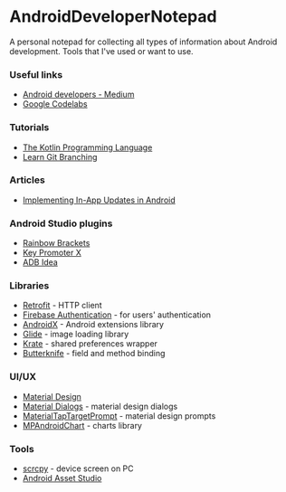 # AndroidDeveloperNotepad
A personal notepad for collecting all types of information about Android development. Tools that I've used or want to use.

### Useful links
* [Android developers - Medium](https://medium.com/androiddevelopers)
* [Google Codelabs](https://codelabs.developers.google.com/)

### Tutorials
* [The Kotlin Programming Language](https://caster.io/courses/kotlin-programming-language)
* [Learn Git Branching](https://learngitbranching.js.org/)

### Articles
* [Implementing In-App Updates in Android](https://medium.com/swlh/implementing-in-app-updates-in-android-26ea27609bd2)

### Android Studio plugins
* [Rainbow Brackets](https://plugins.jetbrains.com/plugin/10080-rainbow-brackets)
* [Key Promoter X](https://plugins.jetbrains.com/plugin/9792-key-promoter-x)
* [ADB Idea](https://plugins.jetbrains.com/plugin/7380-adb-idea)

### Libraries
* [Retrofit](https://square.github.io/retrofit/) - HTTP client
* [Firebase Authentication](https://firebase.google.com/docs/auth) - for users' authentication
* [AndroidX](https://developer.android.com/jetpack/androidx) - Android extensions library
* [Glide](https://bumptech.github.io/glide/) - image loading library
* [Krate](https://github.com/AutSoft/Krate) - shared preferences wrapper
* [Butterknife](http://jakewharton.github.io/butterknife/) - field and method binding

### UI/UX
* [Material Design](https://material.io/)
* [Material Dialogs](https://github.com/afollestad/material-dialogs) - material design dialogs
* [MaterialTapTargetPrompt](https://github.com/sjwall/MaterialTapTargetPrompt) - material design prompts
* [MPAndroidChart](https://github.com/PhilJay/MPAndroidChart) - charts library

### Tools
* [scrcpy](https://github.com/Genymobile/scrcpy) - device screen on PC
* [Android Asset Studio](https://romannurik.github.io/AndroidAssetStudio/)
